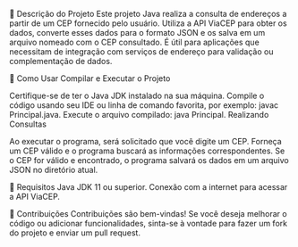📖 Descrição do Projeto
Este projeto Java realiza a consulta de endereços a partir de um CEP fornecido pelo usuário. Utiliza a API ViaCEP para obter os dados, converte esses dados para o formato JSON e os salva em um arquivo nomeado com o CEP consultado. É útil para aplicações que necessitam de integração com serviços de endereço para validação ou complementação de dados.

🚀 Como Usar
Compilar e Executar o Projeto

Certifique-se de ter o Java JDK instalado na sua máquina.
Compile o código usando seu IDE ou linha de comando favorita, por exemplo: javac Principal.java.
Execute o arquivo compilado: java Principal.
Realizando Consultas

Ao executar o programa, será solicitado que você digite um CEP.
Forneça um CEP válido e o programa buscará as informações correspondentes.
Se o CEP for válido e encontrado, o programa salvará os dados em um arquivo JSON no diretório atual.

🔧 Requisitos
Java JDK 11 ou superior.
Conexão com a internet para acessar a API ViaCEP.

👥 Contribuições
Contribuições são bem-vindas! Se você deseja melhorar o código ou adicionar funcionalidades, sinta-se à vontade para fazer um fork do projeto e enviar um pull request.
